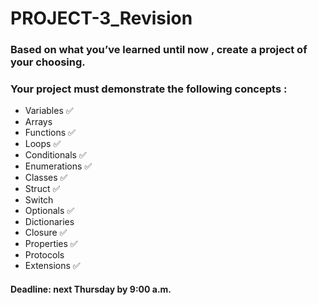 # PROJECT-3_Revision

### Based on what you’ve learned until now , create a project of your choosing.
### Your project must demonstrate the following concepts : 
- Variables ✅
- Arrays
- Functions ✅
- Loops ✅
- Conditionals ✅
- Enumerations ✅
- Classes ✅
- Struct ✅
- Switch
- Optionals ✅
- Dictionaries
- Closure ✅
- Properties ✅
- Protocols
- Extensions ✅

#### Deadline: next Thursday by 9:00 a.m.
